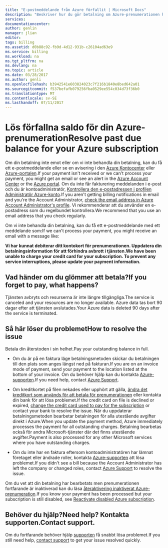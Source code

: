 ```yaml
---
title: "E-postmeddelande från Azure förfallit | Microsoft Docs"
description: "Beskriver hur du gör betalning om Azure-prenumerationen har en tidigare förfaller saldo"
services: 
documentationcenter: 
author: genlin
manager: jlian
editor: 
tags: billing
ms.assetid: d0b88c92-fb9d-4d12-931b-c26104ad63e9
ms.service: billing
ms.workload: na
ms.tgt_pltfrm: na
ms.devlang: na
ms.topic: article
ms.date: 03/28/2017
ms.author: genli
ms.openlocfilehash: b3942541e603824023c7f216b1840e8bed642a01
ms.sourcegitcommit: f537befafb079256fba0529ee554c034d73f36b0
ms.translationtype: MT
ms.contentlocale: sv-SE
ms.lasthandoff: 07/11/2017
---
```

# <a name="resolve-past-due-balance-for-your-azure-subscription"></a><span data-ttu-id="239e3-103">Lös förfallna saldo för din Azure-prenumeration</span><span class="sxs-lookup"><span data-stu-id="239e3-103">Resolve past due balance for your Azure subscription</span></span> 
<span data-ttu-id="239e3-104">Om din betalning inte emot eller om vi inte behandla din betalning, kan du få ett e-postmeddelande eller se en avisering i den [Azure Kontocenter](https://account.windowsazure.com) eller [Azure-portalen](https://portal.azure.com).</span><span class="sxs-lookup"><span data-stu-id="239e3-104">If your payment isn't received or we can't process your payment, you might get an email or see an alert in the [Azure Account Center](https://account.windowsazure.com) or the [Azure portal](https://portal.azure.com).</span></span> <span data-ttu-id="239e3-105">Om du inte får fakturering meddelanden i e-post och du är kontoadministratör, [Kontrollera den e-postadressen i profilen Administratör Azure-konto](billing-how-to-change-azure-account-profile.md).</span><span class="sxs-lookup"><span data-stu-id="239e3-105">If you aren't getting billing notifications in email and you're the Account Administrator, [check the email address in Azure Account Administrator's profile](billing-how-to-change-azure-account-profile.md).</span></span> <span data-ttu-id="239e3-106">Vi rekommenderar att du använder en e-postadress som du regelbundet kontrollera.</span><span class="sxs-lookup"><span data-stu-id="239e3-106">We recommend that you use an email address that you check regularly.</span></span>

<span data-ttu-id="239e3-107">Om vi inte behandla din betalning, kan du få ett e-postmeddelande med ett meddelande som:</span><span class="sxs-lookup"><span data-stu-id="239e3-107">If we can't process your payment, you might receive an email with a message like:</span></span>

<span data-ttu-id="239e3-108">**Vi har kunnat debiterar ditt kontokort för prenumerationen. Uppdatera din betalningsinformation för att förhindra avbrott i tjänsten.**</span><span class="sxs-lookup"><span data-stu-id="239e3-108">**We have been unable to charge your credit card for your subscription. To prevent any service interruptions, please update your payment information.**</span></span>

## <a name="if-you-forget-to-pay-what-happens"></a><span data-ttu-id="239e3-109">Vad händer om du glömmer att betala?</span><span class="sxs-lookup"><span data-stu-id="239e3-109">If you forget to pay, what happens?</span></span>
<span data-ttu-id="239e3-110">Tjänsten avbryts och resurserna är inte längre tillgängliga.</span><span class="sxs-lookup"><span data-stu-id="239e3-110">The service is canceled and your resources are no longer available.</span></span> <span data-ttu-id="239e3-111">Azure data tas bort 90 dagar efter att tjänsten avslutades.</span><span class="sxs-lookup"><span data-stu-id="239e3-111">Your Azure data is deleted 90 days after the service is terminated.</span></span>

## <a name="how-to-resolve-the-issue"></a><span data-ttu-id="239e3-112">Så här löser du problemet</span><span class="sxs-lookup"><span data-stu-id="239e3-112">How to resolve the issue</span></span>
<span data-ttu-id="239e3-113">Betala din återstoden i sin helhet.</span><span class="sxs-lookup"><span data-stu-id="239e3-113">Pay your outstanding balance in full.</span></span>

* <span data-ttu-id="239e3-114">Om du är på en faktura läge betalningsmetoden skickar du betalningen till den plats som anges längst ned på fakturan.</span><span class="sxs-lookup"><span data-stu-id="239e3-114">If you are on an invoice mode of payment, send your payment to the location listed at the bottom of your invoice.</span></span> <span data-ttu-id="239e3-115">Om du behöver hjälp kan du kontakta [Azure-supporten](https://portal.azure.com/#blade/Microsoft_Azure_Support/HelpAndSupportBlade).</span><span class="sxs-lookup"><span data-stu-id="239e3-115">If you need help, contact [Azure Support](https://portal.azure.com/#blade/Microsoft_Azure_Support/HelpAndSupportBlade).</span></span>

* <span data-ttu-id="239e3-116">Om kreditkortet på filen nekades eller upphört att gälla, [ändra det kreditkort som används för att betala för prenumerationen](billing-how-to-change-credit-card.md) eller kontakta din bank för att lösa problemet.</span><span class="sxs-lookup"><span data-stu-id="239e3-116">If the credit card on file is declined or expired, [change the credit card used to pay for the subscription](billing-how-to-change-credit-card.md) or contact your bank to resolve the issue.</span></span> <span data-ttu-id="239e3-117">När du uppdaterar betalningsmetoden bearbetar betalningen för alla utestående avgifter direkt i Azure.</span><span class="sxs-lookup"><span data-stu-id="239e3-117">When you update the payment method, Azure immediately processes the payment for all outstanding charges.</span></span> <span data-ttu-id="239e3-118">Betalning bearbetas också för andra Microsoft-tjänster där det finns utestående avgifter.</span><span class="sxs-lookup"><span data-stu-id="239e3-118">Payment is also processed for any other Microsoft services where you have outstanding charges.</span></span>

* <span data-ttu-id="239e3-119">Om du inte har en faktura eftersom kontoadministratören har lämnat företaget eller ändrade roller, kontakta [Azure-supporten](https://portal.azure.com/#blade/Microsoft_Azure_Support/HelpAndSupportBlade) att lösa problemet.</span><span class="sxs-lookup"><span data-stu-id="239e3-119">If you didn't see a bill because the Account Administrator has left the company or changed roles, contact [Azure Support](https://portal.azure.com/#blade/Microsoft_Azure_Support/HelpAndSupportBlade) to resolve the issue.</span></span>

<span data-ttu-id="239e3-120">Om du vet att din betalning har bearbetats men prenumerationen fortfarande är inaktiverad kan du läsa [återaktivering inaktiverat Azure-prenumeration](billing-subscription-become-disable.md).</span><span class="sxs-lookup"><span data-stu-id="239e3-120">If you know your payment has been processed but your subscription is still disabled, see [Reactivate disabled Azure subscription](billing-subscription-become-disable.md).</span></span>

## <a name="need-help-contact-support"></a><span data-ttu-id="239e3-121">Behöver du hjälp?</span><span class="sxs-lookup"><span data-stu-id="239e3-121">Need help?</span></span> <span data-ttu-id="239e3-122">Kontakta supporten.</span><span class="sxs-lookup"><span data-stu-id="239e3-122">Contact support.</span></span>
<span data-ttu-id="239e3-123">Om du fortfarande behöver hjälp [supporten](https://portal.azure.com/?#blade/Microsoft_Azure_Support/HelpAndSupportBlade) få snabbt lösa problemet.</span><span class="sxs-lookup"><span data-stu-id="239e3-123">If you still need help, [contact support](https://portal.azure.com/?#blade/Microsoft_Azure_Support/HelpAndSupportBlade) to get your issue resolved quickly.</span></span>
